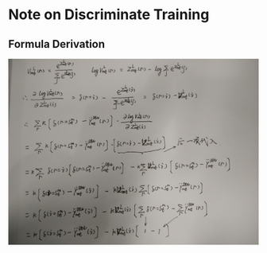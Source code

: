 # Note on Discriminate Training


## Formula Derivation

![Dt](img/dt.jpg "Discriminate Training Formula Derivation")

